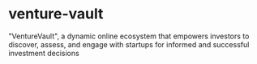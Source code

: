 # venture-vault

"VentureVault", a dynamic online ecosystem that empowers investors to discover, assess, and engage with startups for informed and successful investment decisions

